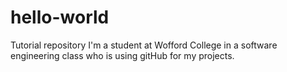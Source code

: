 # hello-world
Tutorial repository
I'm a student at Wofford College in a software engineering class who is using gitHub for my projects. 
